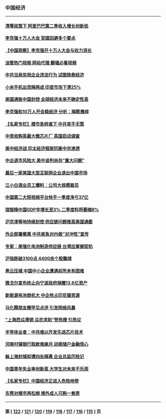 ### 中国经济
---
#### [清零政策下 阿里巴巴第二季收入增长创新低](../../pages/ncid283/n13746107.md?05270445) 
#### [李克强十万人大会 官媒回避多个要点](../../pages/ncid283/n13746051.md?05270445) 
#### [【中国观察】李克强开十万人大会与权力消长](../../pages/ncid283/n13745814.md?05270445) 
#### [油管热门视频 网站代理 翻墙必看视频](http://209.222.30.114:81/youtube.html?05270445)
#### [中共当局忽视企业违法行为 试图挽救经济](../../pages/ncid283/n13745568.md?05270445) 
#### [小米手机出货降两成 印度市场下滑25%](../../pages/ncid283/n13745576.md?05270445) 
#### [美国通胀中国封控 全球经济未来不确定性高](../../pages/ncid283/n13745529.md?05270445) 
#### [李克强和10万人开会稳经济 分析：隔靴搔痒](../../pages/ncid283/n13744468.md?05270445) 
#### [【名家专栏】楼市急转直下 中共束手无策](../../pages/ncid283/n13745026.md?05270445) 
#### [中资收购英最大微芯片厂 英国启动调查](../../pages/ncid283/n13745209.md?05270445) 
#### [美中经济战 印太经济框架抗衡中共渗透](../../pages/ncid283/n13744604.md?05270445) 
#### [中企退市风险大 美中谈判尚存“重大问题”](../../pages/ncid283/n13744554.md?05270445) 
#### [最后一家美国大型互联网企业退出中国市场](../../pages/ncid283/n13744579.md?05270445) 
#### [江小白酒业员工爆料：公司大规模裁员](../../pages/ncid283/n13744477.md?05270445) 
#### [中国第二大短视频平台快手一季度净亏37亿](../../pages/ncid283/n13744491.md?05270445) 
#### [瑞银降中国GDP年增长至3% 二季度料将萎缩8%](../../pages/ncid283/n13744327.md?05270445) 
#### [沪京津等地持续封控 供应链问题推高美国通膨](../../pages/ncid283/n13744422.md?05270445) 
#### [外企部署撤离 中共紧急对内做“对冲性”宣传](../../pages/ncid283/n13743948.md?05270445) 
#### [专家：美强化电池制造供应链 台湾应掌握契机](../../pages/ncid283/n13744208.md?05270445) 
#### [沪指跌破3100点 4400余个股飘绿](../../pages/ncid283/n13744229.md?05270445) 
#### [黑云压城 中国中小企业遭遇前所未有困难](../../pages/ncid283/n13744053.md?05270445) 
#### [雅戈尔宣布终止向宁波政府捐赠13.6亿资产](../../pages/ncid283/n13744156.md?05270445) 
#### [新能源电池商机大 中企抢占印尼镍资源](../../pages/ncid283/n13744063.md?05270445) 
#### [马化腾朋友圈罕见点评 引发网络风暴](../../pages/ncid283/n13743558.md?05270445) 
#### [“上海西瓜滞销 瓜农求助”登热搜 引热议](../../pages/ncid283/n13743639.md?05270445) 
#### [半导体业者：中共难以开发先进芯片技术](../../pages/ncid283/n13743079.md?05270445) 
#### [河南村镇银行取款难逾月 动摇储户金融信心](../../pages/ncid283/n13743006.md?05270445) 
#### [躲上海封城却遭四处隔离 企业总监历险记](../../pages/ncid283/n13742979.md?05270445) 
#### [中国青年失业率创新高 大学生对未来不乐观](../../pages/ncid283/n13742969.md?05270445) 
#### [【名家专栏】中国经济正进入危险地带](../../pages/ncid283/n13742856.md?05270445) 
#### [东莞对楼市再松绑 境外成人可购一套房](../../pages/ncid283/n13742732.md?05270445) 

---
#### 第 [ [122](./122.md?05270445) / [121](./121.md?05270445) / [120](./120.md?05270445) / [119](./119.md?05270445) / [118](./118.md?05270445) / [117](./117.md?05270445) / [116](./116.md?05270445) / [115](./115.md?05270445) ] 页

